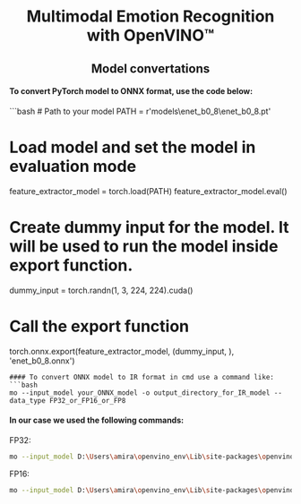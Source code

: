 <h1 align="center">Multimodal Emotion Recognition with OpenVINO™</h1>
<h2 align="center">Model convertations</h2>
<h4>To convert PyTorch model to ONNX format, use the code below:</h4>
```bash
# Path to your model
PATH = r'models\enet_b0_8\enet_b0_8.pt'

# Load model and set the model in evaluation mode
feature_extractor_model = torch.load(PATH)
feature_extractor_model.eval()

# Create dummy input for the model. It will be used to run the model inside export function.
dummy_input = torch.randn(1, 3, 224, 224).cuda()
# Call the export function
torch.onnx.export(feature_extractor_model, (dummy_input, ), 'enet_b0_8.onnx')
```
#### To convert ONNX model to IR format in cmd use a command like:
```bash
mo --input_model your_ONNX_model -o output_directory_for_IR_model --data_type FP32_or_FP16_or_FP8
```
#### In our case we used the following commands:
FP32:
```bash
mo --input_model D:\Users\amira\openvino_env\Lib\site-packages\openvino\model_zoo\models\group_project\enet_b0_8\enet_b0_8.onnx -o D:\Users\amira\openvino_env\Lib\site-packages\openvino\model_zoo\models\group_project\enet_b0_8 --data_type FP32
```
FP16:
```bash
mo --input_model D:\Users\amira\openvino_env\Lib\site-packages\openvino\model_zoo\models\group_project\enet_b0_8\enet_b0_8.onnx -o D:\Users\amira\openvino_env\Lib\site-packages\openvino\model_zoo\models\group_project\enet_b0_8 --data_type FP16
```
